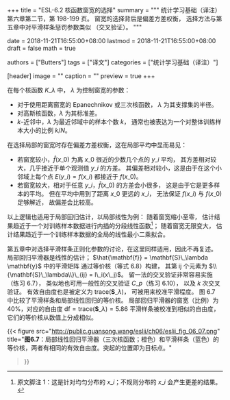 +++
title = "ESL-6.2 核函数窗宽的选择"
summary = """
统计学习基础（译注）第六章第二节，第 198-199 页。
窗宽的选择背后是偏差方差权衡，
选择方法与第五章中对平滑样条惩罚参数类似
（交叉验证）。
"""

date = 2018-11-21T16:55:00+08:00
lastmod = 2018-11-21T16:55:00+08:00
draft = false
math = true

authors = ["Butters"]
tags = ["译文"]
categories = ["统计学习基础（译注）"]

[header]
image = ""
caption = ""
preview = true
+++

在每个核函数 $K\_\lambda$ 中，
$\lambda$ 为控制窗宽的参数：

* 对于使用距离窗宽的 Epanechnikov 或三次核函数，
  $\lambda$ 为其支撑集的半径。
* 对高斯核函数，$\lambda$ 为其标准差。
* $k$-近邻中，$\lambda$ 为最近邻域中的样本个数 $k$，
  通常也被表达为一个对整体训练样本大小的比例 $k/N$。

在选择局部的窗宽时存在偏差方差权衡，这在局部平均中显而易见：

* 若窗宽较小，$\hat{f}(x\_0)$ 为离 $x\_0$ 很近的少数几个点的 $y\_i$ 平均，
  其方差相对较大，几乎接近于单个观测值 $y\_i$ 的方差。
  其偏差相对较小，这是由于在这个小邻域上每个点 $E(y\_i) = f(x\_i)$ 都接近于 $f(x\_0)$。
* 若窗宽较大，相对于任意 $y\_i$，$\hat{f}(x\_0)$ 的方差会小很多，
  这是由于它是更多样本的平均。
  但在平均中用到了距离 $x\_0$ 更远的 $x\_i$，
  无法保证 $f(x\_i)$ 与 $f(x\_0)$ 足够解近，
  故偏差会比较高。

以上逻辑也适用于局部回归估计，以局部线性为例：
随着窗宽缩小至零，
估计结果趋近于一个对训练样本数据进行内插的分段线性函数[^1]；
随着窗宽无限变大，
估计结果趋近于一个训练样本数据的全局的线性最小二乘拟合。

第五章中对选择平滑样条正则化参数的讨论，在这里同样适用，因此不再复述。
局部回归平滑器是线性的估计；
$\hat{\mathbf{f}} = \mathbf{S}\_\lambda \mathbf{y}$ 中的平滑矩阵
通过等价核（等式 6.8）构建，
其第 ij 个元素为 $\\{\mathbf{S}\_\lambda\\}\_{ij} = l\_i(x\_j)$。
留一法的交叉验证非常容易实施（练习 6.7），
类似地也可用一般性的交叉验证 $C\_p$（练习 6.10），
以及 $k$ 次交叉验证。
有效自由度也是被定义为 $\text{trace}(\mathbf{S}\_\lambda)$，
可被用来校准平滑程度。
图 6.7 中比较了平滑样条和局部线性回归的等价核。
局部回归平滑器的窗宽（比例）为 40%，对应的自由度
$\text{df} = \text{trace}(\mathbf{S}\_\lambda) = 5.86$
平滑样条被校准到相似的自由度，
它们的等价核从数值上分成相似。

{{< figure
  src="http://public.guansong.wang/eslii/ch06/eslii_fig_06_07.png"
  title="**图6.7**：局部线性回归平滑器（三次核函数；橙色）和平滑样条（蓝色）的等价核，两者有相同的有效自由度。突起的位置即为目标点。"
>}}

[^1]: 原文脚注 1：这是针对均匀分布的 $x\_i$；不规则分布的 $x\_i$ 会产生更差的结果。